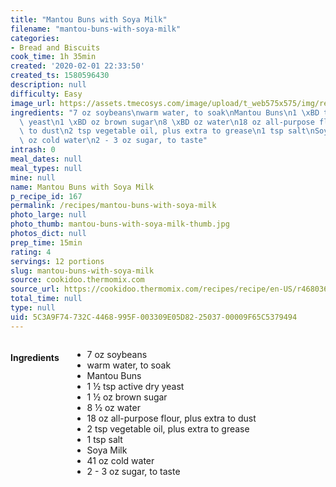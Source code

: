 ```yaml
---
title: "Mantou Buns with Soya Milk"
filename: "mantou-buns-with-soya-milk"
categories:
- Bread and Biscuits
cook_time: 1h 35min
created: '2020-02-01 22:33:50'
created_ts: 1580596430
description: null
difficulty: Easy
image_url: https://assets.tmecosys.com/image/upload/t_web575x575/img/recipe/ras/Assets/17886068-1254-4182-b416-cb91f119acc8/Derivates/60ff7248-2fe1-48e2-bcaa-0ae1b8409805.jpg
ingredients: "7 oz soybeans\nwarm water, to soak\nMantou Buns\n1 \xBD tsp active dry\
  \ yeast\n1 \xBD oz brown sugar\n8 \xBD oz water\n18 oz all-purpose flour, plus extra\
  \ to dust\n2 tsp vegetable oil, plus extra to grease\n1 tsp salt\nSoya Milk\n41\
  \ oz cold water\n2 - 3 oz sugar, to taste"
intrash: 0
meal_dates: null
meal_types: null
mine: null
name: Mantou Buns with Soya Milk
p_recipe_id: 167
permalink: /recipes/mantou-buns-with-soya-milk
photo_large: null
photo_thumb: mantou-buns-with-soya-milk-thumb.jpg
photos_dict: null
prep_time: 15min
rating: 4
servings: 12 portions
slug: mantou-buns-with-soya-milk
source: cookidoo.thermomix.com
source_url: https://cookidoo.thermomix.com/recipes/recipe/en-US/r468036
total_time: null
type: null
uid: 5C3A9F74-732C-4468-995F-003309E05D82-25037-00009F65C5379494
---
```

<div class="large-8 medium-7 columns" id="writeup">	</div><!-- #writeup -->
</div><!-- #row-one -->
<div class="row" id="row-two">	<div class="medium-4 small-5 columns" id="ingredients"><h4>Ingredients</h4><div class="box box-ingredients content"><ul>
<li>7 oz soybeans</li>
<li>warm water, to soak</li>
<li>Mantou Buns</li>
<li>1 ½ tsp active dry yeast</li>
<li>1 ½ oz brown sugar</li>
<li>8 ½ oz water</li>
<li>18 oz all-purpose flour, plus extra to dust</li>
<li>2 tsp vegetable oil, plus extra to grease</li>
<li>1 tsp salt</li>
<li>Soya Milk</li>
<li>41 oz cold water</li>
<li>2 - 3 oz sugar, to taste</li>
</ul>
</div>	</div>	<div class="medium-6 small-7 columns" id="directions">	</div>